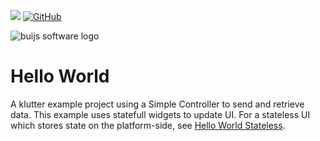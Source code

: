 [![](https://img.shields.io/badge/Buijs-Software-blue)](https://pub.dev/publishers/buijs.dev/packages)
[![GitHub](https://img.shields.io/github/license/buijs-dev/klutter-cookbook?color=black)](https://github.com/buijs-dev/klutter/blob/main/LICENSE)

<img src="https://github.com/buijs-dev/klutter/blob/develop/.github/assets/metadata/icon/klutter_logo.png?raw=true" alt="buijs software logo" />

# Hello World
A klutter example project using a Simple Controller to send and retrieve data.
This example uses statefull widgets to update UI. 
For a stateless UI which stores state on the platform-side, see [Hello World Stateless](../hello_world_stateless_ui).